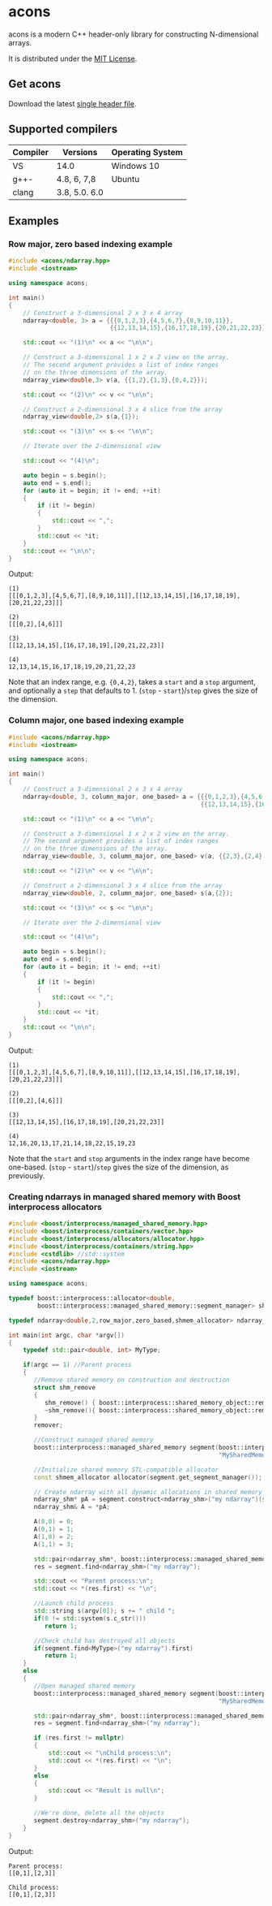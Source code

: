 # acons

acons is a modern C++ header-only library for constructing N-dimensional arrays.

It is distributed under the [MIT License](https://opensource.org/licenses/MIT).

## Get acons

Download the latest [single header file](https://raw.githubusercontent.com/danielaparker/acons/master/include/acons/ndarray.hpp). 

## Supported compilers

 Compiler     | Versions      | Operating System
--------------|---------------|-----------------
 VS           | 14.0          | Windows 10       
 g++-         | 4.8, 6, 7,8   | Ubuntu           
 clang        | 3.8, 5.0. 6.0 |

## Examples

### Row major, zero based indexing example

```c++
#include <acons/ndarray.hpp>
#include <iostream>

using namespace acons;

int main()
{
    // Construct a 3-dimensional 2 x 3 x 4 array 
    ndarray<double, 3> a = {{{0,1,2,3},{4,5,6,7},{8,9,10,11}}, 
                            {{12,13,14,15},{16,17,18,19},{20,21,22,23}}};

    std::cout << "(1)\n" << a << "\n\n";

    // Construct a 3-dimensional 1 x 2 x 2 view on the array.
    // The second argument provides a list of index ranges 
    // on the three dimensions of the array.
    ndarray_view<double,3> v(a, {{1,2},{1,3},{0,4,2}});

    std::cout << "(2)\n" << v << "\n\n";

    // Construct a 2-dimensional 3 x 4 slice from the array
    ndarray_view<double,2> s(a,{1});

    std::cout << "(3)\n" << s << "\n\n";

    // Iterate over the 2-dimensional view

    std::cout << "(4)\n";

    auto begin = s.begin();
    auto end = s.end();
    for (auto it = begin; it != end; ++it)
    {
        if (it != begin)
        {
            std::cout << ",";
        }
        std::cout << *it;
    }
    std::cout << "\n\n";
}
```
Output:
```
(1)
[[[0,1,2,3],[4,5,6,7],[8,9,10,11]],[[12,13,14,15],[16,17,18,19],[20,21,22,23]]]

(2)
[[[0,2],[4,6]]]

(3)
[[12,13,14,15],[16,17,18,19],[20,21,22,23]]

(4)
12,13,14,15,16,17,18,19,20,21,22,23
```

Note that an index range, e.g. `{0,4,2}`, takes a `start` and a `stop` argument, and optionally a `step`
that defaults to 1. (`stop` - `start`)/`step` gives the size of the dimension.

### Column major, one based indexing example

```c++
#include <acons/ndarray.hpp>
#include <iostream>

using namespace acons;

int main()
{
    // Construct a 3-dimensional 2 x 3 x 4 array 
    ndarray<double, 3, column_major, one_based> a = {{{0,1,2,3},{4,5,6,7},{8,9,10,11}}, 
                                                     {{12,13,14,15},{16,17,18,19},{20,21,22,23}}};

    std::cout << "(1)\n" << a << "\n\n";

    // Construct a 3-dimensional 1 x 2 x 2 view on the array.
    // The second argument provides a list of index ranges 
    // on the three dimensions of the array.
    ndarray_view<double, 3, column_major, one_based> v(a, {{2,3},{2,4},{1,5,2}});

    std::cout << "(2)\n" << v << "\n\n";

    // Construct a 2-dimensional 3 x 4 slice from the array
    ndarray_view<double, 2, column_major, one_based> s(a,{2});

    std::cout << "(3)\n" << s << "\n\n";

    // Iterate over the 2-dimensional view

    std::cout << "(4)\n";

    auto begin = s.begin();
    auto end = s.end();
    for (auto it = begin; it != end; ++it)
    {
        if (it != begin)
        {
            std::cout << ",";
        }
        std::cout << *it;
    }
    std::cout << "\n\n";
}
```
Output:
```
(1)
[[[0,1,2,3],[4,5,6,7],[8,9,10,11]],[[12,13,14,15],[16,17,18,19],[20,21,22,23]]]

(2)
[[[0,2],[4,6]]]

(3)
[[12,13,14,15],[16,17,18,19],[20,21,22,23]]

(4)
12,16,20,13,17,21,14,18,22,15,19,23
```

Note that the `start` and `stop` arguments in the index range have become one-based. 
(`stop` - `start`)/`step` gives the size of the dimension, as previously.

### Creating ndarrays in managed shared memory with Boost interprocess allocators

```c++
#include <boost/interprocess/managed_shared_memory.hpp>
#include <boost/interprocess/containers/vector.hpp>
#include <boost/interprocess/allocators/allocator.hpp>
#include <boost/interprocess/containers/string.hpp>
#include <cstdlib> //std::system
#include <acons/ndarray.hpp>
#include <iostream>

using namespace acons;

typedef boost::interprocess::allocator<double,
        boost::interprocess::managed_shared_memory::segment_manager> shmem_allocator;

typedef ndarray<double,2,row_major,zero_based,shmem_allocator> ndarray_shm;

int main(int argc, char *argv[])
{
    typedef std::pair<double, int> MyType;

    if(argc == 1) //Parent process
    {  
       //Remove shared memory on construction and destruction
       struct shm_remove
       {
          shm_remove() { boost::interprocess::shared_memory_object::remove("MySharedMemory"); }
          ~shm_remove(){ boost::interprocess::shared_memory_object::remove("MySharedMemory"); }
       }
       remover;

       //Construct managed shared memory
       boost::interprocess::managed_shared_memory segment(boost::interprocess::create_only, 
                                                          "MySharedMemory", 65536);

       //Initialize shared memory STL-compatible allocator
       const shmem_allocator allocator(segment.get_segment_manager());

       // Create ndarray with all dynamic allocations in shared memory
       ndarray_shm* pA = segment.construct<ndarray_shm>("my ndarray")(std::array<size_t,2>{2,2}, 0.0, allocator);
       ndarray_shm& A = *pA;

       A(0,0) = 0;
       A(0,1) = 1;
       A(1,0) = 2;
       A(1,1) = 3;

       std::pair<ndarray_shm*, boost::interprocess::managed_shared_memory::size_type> res;
       res = segment.find<ndarray_shm>("my ndarray");

       std::cout << "Parent process:\n";
       std::cout << *(res.first) << "\n";

       //Launch child process
       std::string s(argv[0]); s += " child ";
       if(0 != std::system(s.c_str()))
          return 1;

       //Check child has destroyed all objects
       if(segment.find<MyType>("my ndarray").first)
          return 1;
    }
    else
    {
       //Open managed shared memory
       boost::interprocess::managed_shared_memory segment(boost::interprocess::open_only, 
                                                          "MySharedMemory");

       std::pair<ndarray_shm*, boost::interprocess::managed_shared_memory::size_type> res;
       res = segment.find<ndarray_shm>("my ndarray");

       if (res.first != nullptr)
       {
           std::cout << "\nChild process:\n";
           std::cout << *(res.first) << "\n";
       }
       else
       {
           std::cout << "Result is null\n";
       }

       //We're done, delete all the objects
       segment.destroy<ndarray_shm>("my ndarray");
    }
}
```
Output:
```
Parent process:
[[0,1],[2,3]]

Child process:
[[0,1],[2,3]]
```

